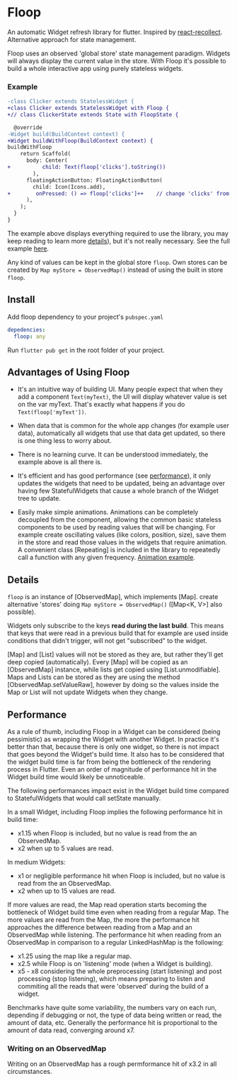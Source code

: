# Floop

An automatic Widget refresh library for flutter. Inspired by [react-recollect](https://github.com/davidgilbertson/react-recollect). Alternative approach for state management.

Floop uses an observed 'global store' state management paradigm. Widgets will always display the current value in the store. With Floop it's possible to build a whole interactive app using purely stateless widgets.

### Example

```diff
-class Clicker extends StatelessWidget {
+class Clicker extends StatelessWidget with Floop {
+// class ClickerState extends State with FloopState { 

  @override
-Widget build(BuildContext context) {
+Widget buildWithFloop(BuildContext context) {
buildWithFloop
    return Scaffold(
      body: Center(
+          child: Text(floop['clicks'].toString())
        ),
      floatingActionButton: FloatingActionButton(
        child: Icon(Icons.add),
+        onPressed: () => floop['clicks']++    // change 'clicks' from anywhere in the app and the widget will get updated
      ),
    );
  }
}
```

The example above displays everything required to use the library, you may keep reading to learn more [details](#details)), but it's not really necessary. See the full example [here](../blob/master/examples/clicker.dart).

Any kind of values can be kept in the global store `floop`. Own stores can be created by `Map myStore = ObservedMap()` instead of using the built in store `floop`.

## Install

Add floop dependency to your project's `pubspec.yaml`

```yaml
depedencies:
  floop: any
```

Run `flutter pub get` in the root folder of your project.

## Advantages of Using Floop

- It's an intuitive way of building UI. Many people expect that when they add a component `Text(myText)`, the UI will display whatever value is set on the var myText. That's exactly what happens if you do `Text(floop['myText'])`.

- When data that is common for the whole app changes (for example user data), automatically all widgets that use that data get updated, so there is one thing less to worry about.

- There is no learning curve. It can be understood immediately, the example above is all there is.

- It's efficient and has good performance (see [performance](#performance)), it only updates the widgets that need to be updated, being an advantage over having few StatefulWidgets that cause a whole branch of the Widget tree to update.

- Easily make simple animations. Animations can be completely decoupled from the component, allowing the common basic stateless components to be used by reading values that will be changing. For example create oscillating values (like colors, position, size), save them in the store and read those values in the widgets that require animation. A convenient class [Repeating] is included in the library to repeatedly call a function with any given frequency. [Animation example](../blob/master/examples/animated_icons.dart).

## <a name="details">Details</a>

`floop` is an instance of [ObservedMap], which implements [Map]. create alternative 'stores' doing `Map myStore = ObservedMap()` ([Map<K, V>] also possible).

Widgets only subscribe to the keys **read during the last build**. This means that keys that were read in a previous build that for example are used inside conditions that didn't trigger, will not get "subscribed" to the widget.

[Map] and [List] values will not be stored as they are, but rather they'll get deep copied (automatically). Every [Map] will be copied as an [ObservedMap] instance, while lists get copied using [List.unmodifiable]. Maps and Lists can be stored as they are using the method [ObservedMap.setValueRaw], however by doing so the values inside the Map or List will not update Widgets when they change.

## <a name="performance">Performance</a>
As a rule of thumb, including Floop in a Widget can be considered (being pessimistic) as wrapping the Widget with another Widget. In practice it's better than that, because there is only one widget, so there is not impact that goes beyond the Widget's build time. It also has to be considered that the widget build time is far from being the bottleneck of the rendering process in Flutter. Even an order of magnitude of performance hit in the Widget build time would likely be unnoticeable.

The following performances impact exist in the Widget build time compared to StatefulWidgets that would call setState manually.

In a small Widget, including Floop implies the following performance hit in build time:
- x1.15 when Floop is included, but no value is read from the an ObservedMap.
- x2 when up to 5 values are read.

In medium Widgets:
- x1 or negligible performance hit when Floop is included, but no value is read from the an ObservedMap.
- x2 when up to 15 values are read.

If more values are read, the Map read operation starts becoming the bottleneck of Widget build time even when reading from a regular Map. The more values are read from the Map, the more the performance hit approaches the difference between reading from a Map and an ObservedMap while listening. The performance hit when reading from an ObservedMap in comparison to a regular LinkedHashMap is the following:

- x1.25 using the map like a regular map.
- x2.5 while Floop is on 'listening' mode (when a Widget is building).
- x5 - x8 considering the whole preprocessing (start listening) and post processing (stop listening), which means preparing to listen and commiting all the reads that were 'observed' during the build of a widget.

Benchmarks have quite some variability, the numbers vary on each run, depending if debugging or not, the type of data being written or read, the amount of data, etc. Generally the performance hit is proportional to the amount of data read, converging around x7.

### Writing on an ObservedMap
Writing on an ObservedMap has a rough permformance hit of x3.2 in all circumstances.
